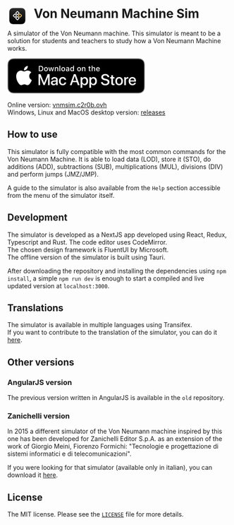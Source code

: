 # Von Neumann Machine Sim <img align="left" width="45" height="45" src="/src-tauri/icons/128x128.png" style="margin-right:15px" />

A simulator of the Von Neumann machine.
This simulator is meant to be a solution for students and teachers to study how a Von Neumann Machine works.


[<img src="images/mac-app-store.svg">](https://apps.apple.com/it/app/von-neumann-machine-simulator/id6474739902)

Online version: [vnmsim.c2r0b.ovh](https://vnmsim.c2r0b.ovh/)  
Windows, Linux and MacOS desktop version: [releases](https://github.com/c2r0b/vnmsim/releases)

## How to use

This simulator is fully compatible with the most common commands for the Von Neumann Machine. It is able to load data (LOD), store it (STO), do additions (ADD), subtractions (SUB), multiplications (MUL), divisions (DIV) and perform jumps (JMZ/JMP).

A guide to the simulator is also available from the `Help` section accessible from the menu of the simulator itself.

## Development

The simulator is developed as a NextJS app developed using React, Redux, Typescript and Rust. The code editor uses CodeMirror.  
The chosen design framework is FluentUI by Microsoft.  
The offline version of the simulator is built using Tauri.

After downloading the repository and installing the dependencies using `npm install`, a simple `npm run dev` is enough to start a compiled and live updated version at `localhost:3000`.

## Translations

The simulator is available in multiple languages using Transifex.  
If you want to contribute to the translation of the simulator, you can do it [here](https://www.transifex.com/lorenzo-ganni/vnmsim/).

## Other versions

### AngularJS version

The previous version written in AngularJS is available in the `old` repository.

### Zanichelli version

In 2015 a different simulator of the Von Neumann machine inspired by this one has been developed for Zanichelli Editor S.p.A. as an extension of the work of Giorgio Meini, Fiorenzo Formichi: "Tecnologie e progettazione di sistemi informatici e di telecomunicazioni".

If you were looking for that simulator (available only in italian), you can download it [here](http://goo.gl/hSwG4m).

## License

The MIT license. Please see the [`LICENSE`](./LICENSE) file for more details.
